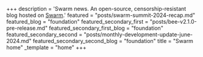 +++
description = 'Swarm news. An open-source, censorship-resistant blog hosted on [Swarm](https://www.ethswarm.org/ "Swarm").'
featured = "posts/swarm-summit-2024-recap.md"
featured_blog = "foundation"
featured_secondary_first = "posts/bee-v2.1.0-pre-release.md"
featured_secondary_first_blog = "foundation"
featured_secondary_second = "posts/monthly-development-update-june-2024.md"
featured_secondary_second_blog = "foundation"
title = "Swarm home"
_template = "home"
+++
